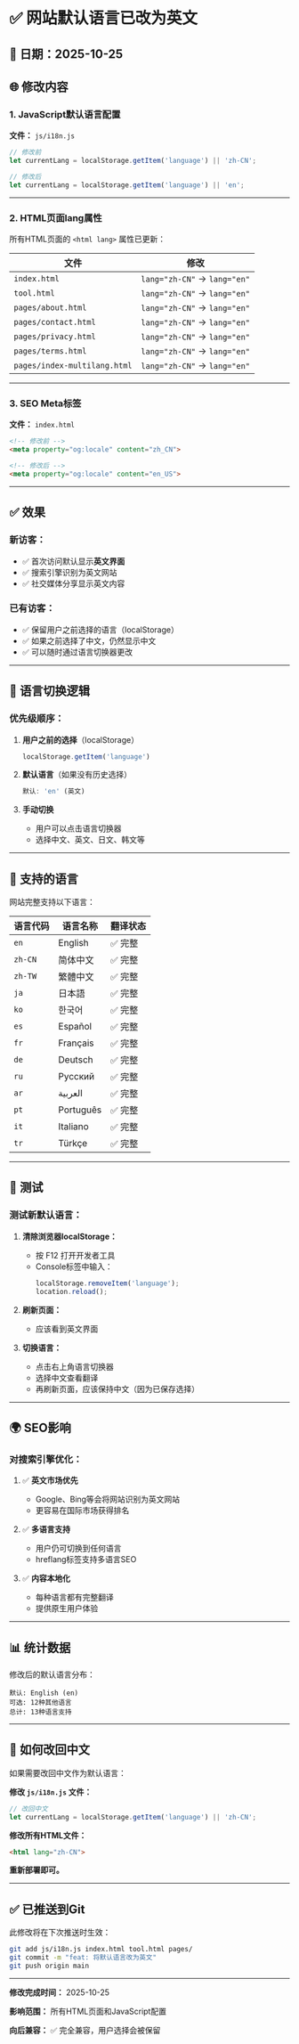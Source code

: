 # ✅ 网站默认语言已改为英文

## 📅 日期：2025-10-25

## 🌐 修改内容

### **1. JavaScript默认语言配置**

**文件：** `js/i18n.js`

```javascript
// 修改前
let currentLang = localStorage.getItem('language') || 'zh-CN';

// 修改后
let currentLang = localStorage.getItem('language') || 'en';
```

---

### **2. HTML页面lang属性**

所有HTML页面的 `<html lang>` 属性已更新：

| 文件 | 修改 |
|------|------|
| `index.html` | `lang="zh-CN"` → `lang="en"` |
| `tool.html` | `lang="zh-CN"` → `lang="en"` |
| `pages/about.html` | `lang="zh-CN"` → `lang="en"` |
| `pages/contact.html` | `lang="zh-CN"` → `lang="en"` |
| `pages/privacy.html` | `lang="zh-CN"` → `lang="en"` |
| `pages/terms.html` | `lang="zh-CN"` → `lang="en"` |
| `pages/index-multilang.html` | `lang="zh-CN"` → `lang="en"` |

---

### **3. SEO Meta标签**

**文件：** `index.html`

```html
<!-- 修改前 -->
<meta property="og:locale" content="zh_CN">

<!-- 修改后 -->
<meta property="og:locale" content="en_US">
```

---

## ✅ 效果

### **新访客：**
- ✅ 首次访问默认显示**英文界面**
- ✅ 搜索引擎识别为英文网站
- ✅ 社交媒体分享显示英文内容

### **已有访客：**
- ✅ 保留用户之前选择的语言（localStorage）
- ✅ 如果之前选择了中文，仍然显示中文
- ✅ 可以随时通过语言切换器更改

---

## 🔄 语言切换逻辑

### **优先级顺序：**

1. **用户之前的选择**（localStorage）
   ```javascript
   localStorage.getItem('language')
   ```

2. **默认语言**（如果没有历史选择）
   ```javascript
   默认: 'en' (英文)
   ```

3. **手动切换**
   - 用户可以点击语言切换器
   - 选择中文、英文、日文、韩文等

---

## 📝 支持的语言

网站完整支持以下语言：

| 语言代码 | 语言名称 | 翻译状态 |
|---------|---------|---------|
| `en` | English | ✅ 完整 |
| `zh-CN` | 简体中文 | ✅ 完整 |
| `zh-TW` | 繁體中文 | ✅ 完整 |
| `ja` | 日本語 | ✅ 完整 |
| `ko` | 한국어 | ✅ 完整 |
| `es` | Español | ✅ 完整 |
| `fr` | Français | ✅ 完整 |
| `de` | Deutsch | ✅ 完整 |
| `ru` | Русский | ✅ 完整 |
| `ar` | العربية | ✅ 完整 |
| `pt` | Português | ✅ 完整 |
| `it` | Italiano | ✅ 完整 |
| `tr` | Türkçe | ✅ 完整 |

---

## 🧪 测试

### **测试新默认语言：**

1. **清除浏览器localStorage：**
   - 按 F12 打开开发者工具
   - Console标签中输入：
     ```javascript
     localStorage.removeItem('language');
     location.reload();
     ```

2. **刷新页面：**
   - 应该看到英文界面

3. **切换语言：**
   - 点击右上角语言切换器
   - 选择中文查看翻译
   - 再刷新页面，应该保持中文（因为已保存选择）

---

## 🌍 SEO影响

### **对搜索引擎优化：**

1. ✅ **英文市场优先**
   - Google、Bing等会将网站识别为英文网站
   - 更容易在国际市场获得排名

2. ✅ **多语言支持**
   - 用户仍可切换到任何语言
   - hreflang标签支持多语言SEO

3. ✅ **内容本地化**
   - 每种语言都有完整翻译
   - 提供原生用户体验

---

## 📊 统计数据

修改后的默认语言分布：

```
默认: English (en)
可选: 12种其他语言
总计: 13种语言支持
```

---

## 🔧 如何改回中文

如果需要改回中文作为默认语言：

**修改 `js/i18n.js` 文件：**

```javascript
// 改回中文
let currentLang = localStorage.getItem('language') || 'zh-CN';
```

**修改所有HTML文件：**
```html
<html lang="zh-CN">
```

**重新部署即可。**

---

## ✅ 已推送到Git

此修改将在下次推送时生效：

```bash
git add js/i18n.js index.html tool.html pages/
git commit -m "feat: 将默认语言改为英文"
git push origin main
```

---

**修改完成时间：** 2025-10-25

**影响范围：** 所有HTML页面和JavaScript配置

**向后兼容：** ✅ 完全兼容，用户选择会被保留

